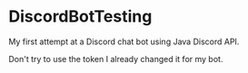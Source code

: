 # DiscordBotTesting
My first attempt at a Discord chat bot using Java Discord API.

Don't try to use the token I already changed it for my bot.
